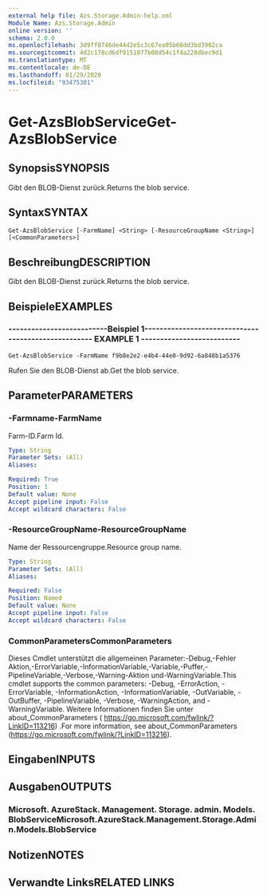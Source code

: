 ```yaml
---
external help file: Azs.Storage.Admin-help.xml
Module Name: Azs.Storage.Admin
online version: ''
schema: 2.0.0
ms.openlocfilehash: 3d9ff0746de44d2e5c3c67ea95b66dd3bd3902ca
ms.sourcegitcommit: 4d2c178cd6df9151877b08d54c1f4a228dbec9d1
ms.translationtype: MT
ms.contentlocale: de-DE
ms.lasthandoff: 01/29/2020
ms.locfileid: "93475301"
---
```

# <span data-ttu-id="e9153-101">Get-AzsBlobService</span><span class="sxs-lookup"><span data-stu-id="e9153-101">Get-AzsBlobService</span></span>

## <span data-ttu-id="e9153-102">Synopsis</span><span class="sxs-lookup"><span data-stu-id="e9153-102">SYNOPSIS</span></span>
<span data-ttu-id="e9153-103">Gibt den BLOB-Dienst zurück.</span><span class="sxs-lookup"><span data-stu-id="e9153-103">Returns the blob service.</span></span>

## <span data-ttu-id="e9153-104">Syntax</span><span class="sxs-lookup"><span data-stu-id="e9153-104">SYNTAX</span></span>

```
Get-AzsBlobService [-FarmName] <String> [-ResourceGroupName <String>] [<CommonParameters>]
```

## <span data-ttu-id="e9153-105">Beschreibung</span><span class="sxs-lookup"><span data-stu-id="e9153-105">DESCRIPTION</span></span>
<span data-ttu-id="e9153-106">Gibt den BLOB-Dienst zurück.</span><span class="sxs-lookup"><span data-stu-id="e9153-106">Returns the blob service.</span></span>

## <span data-ttu-id="e9153-107">Beispiele</span><span class="sxs-lookup"><span data-stu-id="e9153-107">EXAMPLES</span></span>

### <span data-ttu-id="e9153-108">--------------------------Beispiel 1--------------------------</span><span class="sxs-lookup"><span data-stu-id="e9153-108">-------------------------- EXAMPLE 1 --------------------------</span></span>
```
Get-AzsBlobService -FarmName f9b8e2e2-e4b4-44e0-9d92-6a848b1a5376
```

<span data-ttu-id="e9153-109">Rufen Sie den BLOB-Dienst ab.</span><span class="sxs-lookup"><span data-stu-id="e9153-109">Get the blob service.</span></span>

## <span data-ttu-id="e9153-110">Parameter</span><span class="sxs-lookup"><span data-stu-id="e9153-110">PARAMETERS</span></span>

### <span data-ttu-id="e9153-111">-Farmname</span><span class="sxs-lookup"><span data-stu-id="e9153-111">-FarmName</span></span>
<span data-ttu-id="e9153-112">Farm-ID.</span><span class="sxs-lookup"><span data-stu-id="e9153-112">Farm Id.</span></span>

```yaml
Type: String
Parameter Sets: (All)
Aliases: 

Required: True
Position: 1
Default value: None
Accept pipeline input: False
Accept wildcard characters: False
```

### <span data-ttu-id="e9153-113">-ResourceGroupName</span><span class="sxs-lookup"><span data-stu-id="e9153-113">-ResourceGroupName</span></span>
<span data-ttu-id="e9153-114">Name der Ressourcengruppe.</span><span class="sxs-lookup"><span data-stu-id="e9153-114">Resource group name.</span></span>

```yaml
Type: String
Parameter Sets: (All)
Aliases: 

Required: False
Position: Named
Default value: None
Accept pipeline input: False
Accept wildcard characters: False
```

### <span data-ttu-id="e9153-115">CommonParameters</span><span class="sxs-lookup"><span data-stu-id="e9153-115">CommonParameters</span></span>
<span data-ttu-id="e9153-116">Dieses Cmdlet unterstützt die allgemeinen Parameter:-Debug,-Fehler Aktion,-ErrorVariable,-InformationVariable,-Variable,-Puffer,-PipelineVariable,-Verbose,-Warning-Aktion und-WarningVariable.</span><span class="sxs-lookup"><span data-stu-id="e9153-116">This cmdlet supports the common parameters: -Debug, -ErrorAction, -ErrorVariable, -InformationAction, -InformationVariable, -OutVariable, -OutBuffer, -PipelineVariable, -Verbose, -WarningAction, and -WarningVariable.</span></span> <span data-ttu-id="e9153-117">Weitere Informationen finden Sie unter about_CommonParameters ( https://go.microsoft.com/fwlink/?LinkID=113216) .</span><span class="sxs-lookup"><span data-stu-id="e9153-117">For more information, see about_CommonParameters (https://go.microsoft.com/fwlink/?LinkID=113216).</span></span>

## <span data-ttu-id="e9153-118">Eingaben</span><span class="sxs-lookup"><span data-stu-id="e9153-118">INPUTS</span></span>

## <span data-ttu-id="e9153-119">Ausgaben</span><span class="sxs-lookup"><span data-stu-id="e9153-119">OUTPUTS</span></span>

### <span data-ttu-id="e9153-120">Microsoft. AzureStack. Management. Storage. admin. Models. BlobService</span><span class="sxs-lookup"><span data-stu-id="e9153-120">Microsoft.AzureStack.Management.Storage.Admin.Models.BlobService</span></span>

## <span data-ttu-id="e9153-121">Notizen</span><span class="sxs-lookup"><span data-stu-id="e9153-121">NOTES</span></span>

## <span data-ttu-id="e9153-122">Verwandte Links</span><span class="sxs-lookup"><span data-stu-id="e9153-122">RELATED LINKS</span></span>

